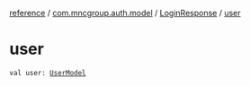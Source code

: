 [reference](../../index.md) / [com.mncgroup.auth.model](../index.md) / [LoginResponse](index.md) / [user](./user.md)

# user

`val user: `[`UserModel`](../../com.mncgroup.common.model/-user-model/index.md)
